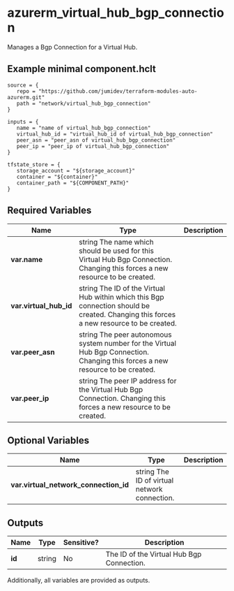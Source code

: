 # azurerm_virtual_hub_bgp_connection

Manages a Bgp Connection for a Virtual Hub.

## Example minimal component.hclt

```hcl
source = {
   repo = "https://github.com/jumidev/terraform-modules-auto-azurerm.git" 
   path = "network/virtual_hub_bgp_connection" 
}

inputs = {
   name = "name of virtual_hub_bgp_connection" 
   virtual_hub_id = "virtual_hub_id of virtual_hub_bgp_connection" 
   peer_asn = "peer_asn of virtual_hub_bgp_connection" 
   peer_ip = "peer_ip of virtual_hub_bgp_connection" 
}

tfstate_store = {
   storage_account = "${storage_account}" 
   container = "${container}" 
   container_path = "${COMPONENT_PATH}" 
}

```

## Required Variables

| Name | Type |  Description |
| ---- | --------- |  ----------- |
| **var.name** | string  The name which should be used for this Virtual Hub Bgp Connection. Changing this forces a new resource to be created. | 
| **var.virtual_hub_id** | string  The ID of the Virtual Hub within which this Bgp connection should be created. Changing this forces a new resource to be created. | 
| **var.peer_asn** | string  The peer autonomous system number for the Virtual Hub Bgp Connection. Changing this forces a new resource to be created. | 
| **var.peer_ip** | string  The peer IP address for the Virtual Hub Bgp Connection. Changing this forces a new resource to be created. | 

## Optional Variables

| Name | Type |  Description |
| ---- | --------- |  ----------- |
| **var.virtual_network_connection_id** | string  The ID of virtual network connection. | 



## Outputs

| Name | Type | Sensitive? | Description |
| ---- | ---- | --------- | --------- |
| **id** | string | No  | The ID of the Virtual Hub Bgp Connection. | 

Additionally, all variables are provided as outputs.
